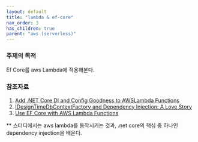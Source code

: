 ```yaml
---
layout: default
title: "lambda & ef-core"
nav_order: 3
has_children: true
parent: "aws (serverless)"
---
```


### 주제의 목적

Ef Core를 aws Lambda에 적용해본다.

### 참조자료

1. [Add .NET Core DI and Config Goodness to AWSLambda Functions](https://blog.tonysneed.com/2018/12/16/add-net-core-di-and-config-goodness-to-aws-lambda-functions/)
2. [IDesignTimeDbContextFactory and Dependency Injection: A Love Story](https://blog.tonysneed.com/2018/12/20/idesigntimedbcontextfactory-and-dependency-injection-a-love-story/)
3. [Use EF Core with AWS Lambda Functions](https://blog.tonysneed.com/2018/12/21/use-ef-core-with-aws-lambda-functions/)

** 스터디에서는 aws lambda를 동작시키는 것과, .net core의 핵심 중 하나인 dependency injection을 배운다.